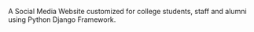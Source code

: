 A Social Media Website customized for college students, staff and alumni using Python Django Framework.
 
